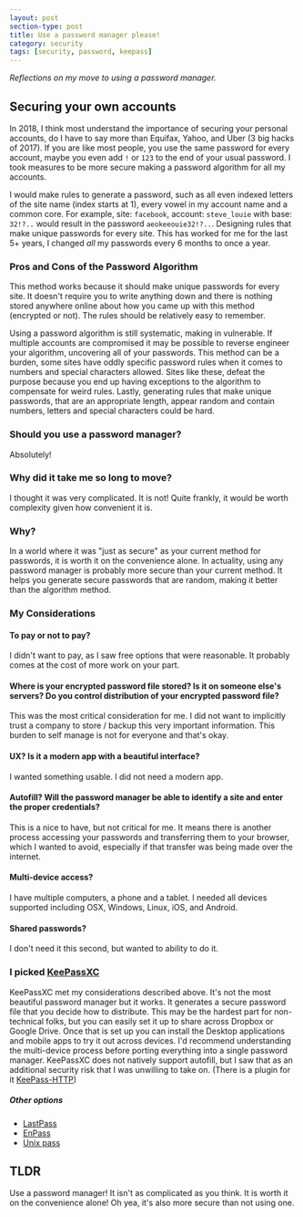 ```yaml
---
layout: post
section-type: post
title: Use a password manager please!
category: security
tags: [security, password, keepass]
---
```


*Reflections on my move to using a password manager.*

## Securing your own accounts

In 2018, I think most understand the importance of securing your personal accounts, do I have to say more than Equifax, Yahoo, and Uber (3 big hacks of 2017). If you are like most people, you use the same password for every account, maybe you even add `!` or `123` to the end of your usual password. I took measures to be more secure making a password algorithm for all my accounts.

I would make rules to generate a password, such as all even indexed letters of the site name (index starts at 1), every vowel in my account name and a common core. For example, site: `facebook`, account: `steve_louie` with base: `32!?..` would result in the password `aeokeeouie32!?..`. Designing rules that make unique passwords for every site. This has worked for me for the last 5+ years, I changed *all* my passwords every 6 months to once a year.

### Pros and Cons of the Password Algorithm
This method works because it should make unique passwords for every site. It doesn't require you to write anything down and there is nothing stored anywhere online about how you came up with this method (encrypted or not). The rules should be relatively easy to remember.

Using a password algorithm is still systematic, making in vulnerable. If multiple accounts are compromised it may be possible to reverse engineer your algorithm, uncovering all of your passwords. This method can be a burden, some sites have oddly specific password rules when it comes to numbers and special characters allowed. Sites like these, defeat the purpose because you end up having exceptions to the algorithm to compensate for weird rules. Lastly, generating rules that make unique passwords, that are an appropriate length, appear random and contain numbers, letters and special characters could be hard.

### Should you use a password manager?
Absolutely!

### Why did it take me so long to move?
I thought it was very complicated. It is not! Quite frankly, it would be worth complexity given how convenient it is.

### Why?
In a world where it was "just as secure" as your current method for passwords, it is worth it on the convenience alone. In actuality, using any password manager is probably more secure than your current method. It helps you generate secure passwords that are random, making it better than the algorithm method.

### My Considerations
#### To pay or not to pay?
I didn't want to pay, as I saw free options that were reasonable. It probably comes at the cost of more work on your part.

#### Where is your encrypted password file stored? Is it on someone else's servers? Do you control distribution of your encrypted password file?
This was the most critical consideration for me. I did not want to implicitly trust a company to store / backup this very important information. This burden to self manage is not for everyone and that's okay.

#### UX? Is it a modern app with a beautiful interface?
I wanted something usable. I did not need a modern app.

#### Autofill? Will the password manager be able to identify a site and enter the proper credentials?
This is a nice to have, but not critical for me. It means there is another process accessing your passwords and transferring them to your browser, which I wanted to avoid, especially if that transfer was being made over the internet.

#### Multi-device access?
I have multiple computers, a phone and a tablet. I needed all devices supported including OSX, Windows, Linux, iOS, and Android.

#### Shared passwords?
I don't need it this second, but wanted to ability to do it.

### I picked [KeePassXC](https://keepassxc.org/)
KeePassXC met my considerations described above. It's not the most beautiful password manager but it works. It generates a secure password file that you decide how to distribute. This may be the hardest part for non-technical folks, but you can easily set it up to share across Dropbox or Google Drive. Once that is set up you can install the Desktop applications and mobile apps to try it out across devices. I'd recommend understanding the multi-device process before porting everything into a single password manager. KeePassXC does not natively support autofill, but I saw that as an additional security risk that I was unwilling to take on. (There is a plugin for it [KeePass-HTTP](https://github.com/pfn/keepasshttp))

##### Other options
- [LastPass](https://www.lastpass.com/)
- [EnPass](https://www.enpass.io/)
- [Unix pass](https://www.passwordstore.org/)

## TLDR
Use a password manager! It isn't as complicated as you think. It is worth it on the convenience alone! Oh yea, it's also more secure than not using one.
